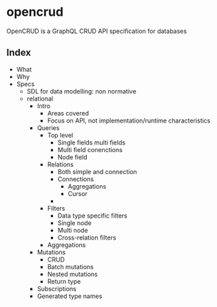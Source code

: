 # opencrud
OpenCRUD is a GraphQL CRUD API specification for databases

## Index

- What
- Why
- Specs
    - SDL for data modelling: non normative
    - relational
        - Intro
            - Areas covered
            - Focus on API, not implementation/runtime characteristics
        - Queries
            - Top level
                - Single fields multi fields
                - Multi field conenctions
                - Node field
            - Relations
                - Both simple and connection
                - Connections
                    - Aggregations
                    - Cursor
                - 
            - Filters
                - Data type specific filters
                - Single node
                - Multi node
                - Cross-relation filters
            - Aggregations
        - Mutations
            - CRUD
            - Batch mutations
            - Nested mutations
            - Return type
        - Subscriptions
        - Generated type names
